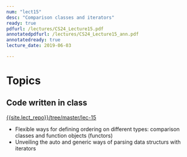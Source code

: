 ```yaml
---
num: "lect15"
desc: "Comparison classes and iterators"
ready: true
pdfurl: /lectures/CS24_Lecture15.pdf
annotatedpdfurl: /lectures/CS24_Lecture15_ann.pdf
annotatedready: true
lecture_date: 2019-06-03

---
```

# Topics

## Code written in class
[{{site.lect_repo}}/tree/master/lec-15]({{site.lect_repo}}/tree/master/lec-15)

* Flexible ways for defining ordering on different types: comparison classes and function objects (functors)
* Unveiling the auto and generic ways of parsing data structurs with iterators
